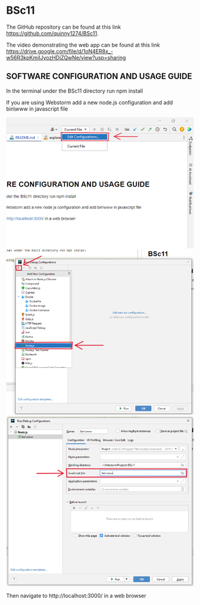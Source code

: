 # BSc11
The GitHub repository can be found at this link https://github.com/quinny1274/BSc11.

The video demonstrating the web app can be found at this link https://drive.google.com/file/d/1oN4ER8x_-w56R3kpKmiIJyozHDjZQwNe/view?usp=sharing
## SOFTWARE CONFIGURATION AND USAGE GUIDE
In the terminal under the BSc11 directory run npm install 

If you are using Webstorm add a new node.js configuration and add bin\www in javascript file

<img src="images/1C.PNG" alt="Edit configurations" width="700">

<img src="images/2c.PNG" alt="Add Node.js configuration" width="700">

<img src="images/3c.PNG" alt="Add bin\www to JavaScript file" width="700">

Then navigate to http://localhost:3000/ in a web browser
